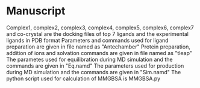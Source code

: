 # Manuscript

Complex1, complex2, complex3, complex4, complex5, complex6, complex7 and co-crystal are the docking files of top 7 ligands and the experimental ligands in PDB format
Parameters and commands used for ligand preparation are given in file named as "Antechamber"
Protein preparation, addition of ions and solvation commands are given in file named as "tleap"
The parametes used for equilibration during MD simulation and the commands are given in "Eq.namd"
The parameters used for production during MD simulation and the commands are given in "Sim.namd"
The python script used for calculation of MMGBSA is MMGBSA.py
